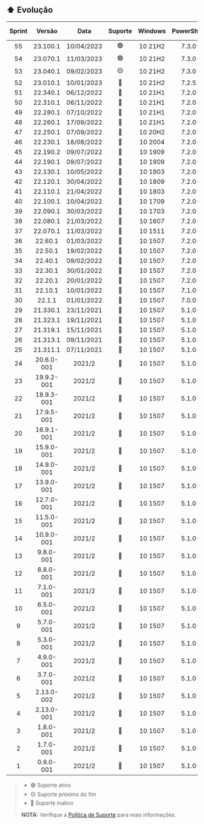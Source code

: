 ## :arrow_up: Evolução
|Sprint|Versão|Data|Suporte|Windows|PowerShell|7-Zip|Linhas|Sub-rotinas|
|:---:|:---:|:---:|:---:|:---:|:---:|:---:|:---:|:---:|
|55|23.100.1|10/04/2023|:green_circle:|10 21H2|7.3.0|22.00|+05,64%|+02,84%|
|54|23.070.1|11/03/2023|:green_circle:|10 21H2|7.3.0|22.00|+07,91%|+28,18%|
|53|23.040.1|09/02/2023|:yellow_circle:|10 21H2|7.3.0|22.00|-11,74%|-09,09%|
|52|23.010.1|10/01/2023|:red_circle:|10 21H2|7.2.5|22.00|+06,85%|+01,68%|
|51|22.340.1|06/12/2022|:red_circle:|10 21H1|7.2.0|22.00|+06,12%|+08,18%|
|50|22.310.1|06/11/2022|:red_circle:|10 21H1|7.2.0|22.00|-00,93%|-00,90%|
|49|22.280.1|07/10/2022|:red_circle:|10 21H1|7.2.0|22.00|+01,95%|00,00%|
|48|22.260.1|17/09/2022|:red_circle:|10 21H1|7.2.0|22.00|+03,74%|+11,00%|
|47|22.250.1|07/09/2022|:red_circle:|10 20H2|7.2.0|22.00|+13,72%|+13,64%|
|46|22.230.1|18/08/2022|:red_circle:|10 2004|7.2.0|22.00|+02,94%|+02,33%|
|45|22.190.2|09/07/2022|:red_circle:|10 1909|7.2.0|21.07|+01,62%|-01,15%|
|44|22.190.1|09/07/2022|:red_circle:|10 1909|7.2.0|21.07|+02,33%|+01,16%|
|43|22.130.1|10/05/2022|:red_circle:|10 1903|7.2.0|21.07|-03,77%|+01,18%|
|42|22.120.1|30/04/2022|:red_circle:|10 1809|7.2.0|21.07|+01,43%|-01,16%|
|41|22.110.1|21/04/2022|:red_circle:|10 1803|7.2.0|21.07|+01,95%|+01,18%|
|40|22.100.1|10/04/2022|:red_circle:|10 1709|7.2.0|21.07|+00,73%|00,00%|
|39|22.090.1|30/03/2022|:red_circle:|10 1703|7.2.0|21.07|+07,06%|+06,25%|
|38|22.080.1|21/03/2022|:red_circle:|10 1607|7.2.0|21.07|+06,01%|+06,67%|
|37|22.070.1|11/03/2022|:red_circle:|10 1511|7.2.0|21.07|+06,05%|+04,17%|
|36|22.60.1|01/03/2022|:red_circle:|10 1507|7.2.0|21.07|+08,15%|+05,88%|
|35|22.50.1|19/02/2022|:red_circle:|10 1507|7.2.0|21.07|+41,45%|+30,77%|
|34|22.40.1|09/02/2022|:red_circle:|10 1507|7.2.0|21.07|+08,30%|+23,81%|
|33|22.30.1|30/01/2022|:red_circle:|10 1507|7.2.0|21.07|+05,61%|+07,69%|
|32|22.20.1|20/01/2022|:red_circle:|10 1507|7.2.0|21.06|+03,71%|+02,63%|
|31|22.10.1|10/01/2022|:red_circle:|10 1507|7.1.0|19.00|+00,81%|+58,33%|
|30|22.1.1|01/01/2022|:red_circle:|10 1507|7.0.0|-|+14,72%|+9,09%|
|29|21.330.1|23/11/2021|:red_circle:|10 1507|5.1.0|-|+16,68%|+4,76%|
|28|21.323.1|19/11/2021|:red_circle:|10 1507|5.1.0|-|+19,74%|-08,70%|
|27|21.319.1|15/11/2021|:red_circle:|10 1507|5.1.0|-|+16,26%|+04,55%|
|26|21.313.1|09/11/2021|:red_circle:|10 1507|5.1.0|-|+05,02%|00,00%|
|25|21.311.1|07/11/2021|:red_circle:|10 1507|5.1.0|-|+03,26%|00,00%|
|24|20.6.0-001|2021/2|:red_circle:|10 1507|5.1.0|-|+04,17%|+04,76%|
|23|19.9.2-001|2021/2|:red_circle:|10 1507|5.1.0|-|-20,98%|+05,00%|
|22|18.9.3-001|2021/2|:red_circle:|10 1507|5.1.0|-|+27,93%|+05,26%|
|21|17.9.5-001|2021/2|:red_circle:|10 1507|5.1.0|-|+21,17%|+05,56%|
|20|16.9.1-001|2021/2|:red_circle:|10 1507|5.1.0|-|+02,12%|+05,88%|
|19|15.9.0-001|2021/2|:red_circle:|10 1507|5.1.0|-|+09,51%|+06,25%|
|18|14.9.0-001|2021/2|:red_circle:|10 1507|5.1.0|-|+02,16%|+06,67%|
|17|13.9.0-001|2021/2|:red_circle:|10 1507|5.1.0|-|+24,80%|+07,14%|
|16|12.7.0-001|2021/2|:red_circle:|10 1507|5.1.0|-|+03,92%|+07,69%|
|15|11.5.0-001|2021/2|:red_circle:|10 1507|5.1.0|-|+03,78%|+08,33%|
|14|10.9.0-001|2021/2|:red_circle:|10 1507|5.1.0|-|+08,86%|+09,09%|
|13|9.8.0-001|2021/2|:red_circle:|10 1507|5.1.0|-|+12,86%|+10,00%|
|12|8.8.0-001|2021/2|:red_circle:|10 1507|5.1.0|-|+06,06%|+11,11%|
|11|7.1.0-001|2021/2|:red_circle:|10 1507|5.1.0|-|+05,18%|+12,50%|
|10|6.5.0-001|2021/2|:red_circle:|10 1507|5.1.0|-|+08,19%|+14,29%|
|9|5.7.0-001|2021/2|:red_circle:|10 1507|5.1.0|-|+01,75%|00,00%|
|8|5.3.0-001|2021/2|:red_circle:|10 1507|5.1.0|-|+07,55%|+16,67%|
|7|4.9.0-001|2021/2|:red_circle:|10 1507|5.1.0|-|+41,33%|+20,00%|
|6|3.7.0-001|2021/2|:red_circle:|10 1507|5.1.0|-|+18,11%|+25,00%|
|5|2.13.0-002|2021/2|:red_circle:|10 1507|5.1.0|-|00,00%|00,00%|
|4|2.13.0-001|2021/2|:red_circle:|10 1507|5.1.0|-|+35,11%|+33,33%|
|3|1.8.0-001|2021/2|:red_circle:|10 1507|5.1.0|-|+02,17%|00,00%|
|2|1.7.0-001|2021/2|:red_circle:|10 1507|5.1.0|-|-12,38%|-40,00%|
|1|0.9.0-001|2021/2|:red_circle:|10 1507|5.1.0|-|00,00%|00,00%|
> - :green_circle: Suporte ativo
> - :yellow_circle: Suporte próximo do fim
> - :red_circle: Suporte inativo

> **NOTA:** Verifique a [Política de Suporte](https://github.com/2uj1m28ohz/workflow/blob/main/SUPPORT.md) para mais informações.
